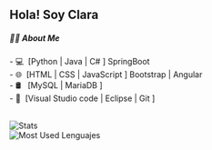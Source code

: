 
<h2> Hola! Soy Clara </h2>
<h5> 👩‍💻 About Me </h5>
- 💻&nbsp;  [Python | Java | C# ]  SpringBoot </br>
- 🌐&nbsp;  [HTML | CSS | JavaScript ] Bootstrap | Angular</br>
- 🛢 &nbsp;  [MySQL | MariaDB ]</br>
- 🔧&nbsp;  [Visual Studio code | Eclipse | Git ]</br>
</br>

![Stats](https://github-readme-stats.vercel.app/api?username=CBujeda&count_private=true&show_icons=true&theme=dark) <br>
![Most Used Lenguajes](https://github-readme-stats.vercel.app/api/top-langs/?username=CBujeda&layout=compact&text_color=daf7dc&bg_color=151515 "Most Used Lenguajes")<br>


<!---
- 👋 Hi, I’m @CBujeda
- 👀 I’m interested in ...
- 🌱 I’m currently learning ...
- 💞️ I’m looking to collaborate on ...
- 📫 How to reach me ...
CBujeda/CBujeda is a ✨ special ✨ repository because its `README.md` (this file) appears on your GitHub profile.
You can click the Preview link to take a look at your changes.
--->
